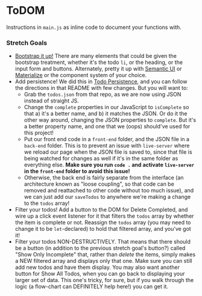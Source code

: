 # ToDOM

Instructions in `main.js` as inline code to document your functions with.


### Stretch Goals

* [Bootstrap it up!](https://getbootstrap.com/) There are many elements that could be given the bootstrap treatment, whether it's the todo `li`, or the heading, or the input form and buttons. Alternately, pretty it up with [Semantic UI](https://semantic-ui.com/) or [Materialize](https://materializecss.com/) or the component system of your choice.
* Add persistence! We did this in [Todo Persistence](https://github.com/ci-wdi-900/todo-persistence), and you can follow the directions in that README with few changes. But you will want to:
    * Grab the `todos.json` from that repo, as we are now using JSON instead of straight JS.
    * Change the `complete` properties in our JavaScript to `isComplete` so that a) it's a better name, and b) it matches the JSON. Or do it the other way around, changing the JSON properties to `complete`. But it's a better property name, and one that we (oops) should've used for this project!
    * Put our front end code in a `front-end` folder, and the JSON file in a `back-end` folder. This is to prevent an issue with `live-server` where we reload our page when the JSON file is saved to, since that file is being watched for changes as well if it's in the same folder as everything else. **Make sure you run `code .` and activate `live-server` in the `front-end` folder to avoid this issue!**
    * Otherwise, the back end is fairly separate from the interface (an architecture known as "loose coupling", so that code can be removed and reattached to other code without too much issue), and we can just add our `saveTodos` to anywhere we're making a change to the `todos` array!
* Filter your todos! Add a button to the DOM for Delete Completed, and wire up a click event listener for it that filters the `todos` array by whether the item is complete or not. Reassign the `todos` array (you may need to change it to be `let`-declared) to hold that filtered array, and you've got it!
* Filter your todos NON-DESTRUCTIVELY. That means that there should be a button (in addition to the previous stretch goal's button?) called "Show Only Incomplete" that, rather than _delete_ the items, simply makes a NEW filtered array and displays only that one. Make sure you can still add new todos and have them display. You may also want another button for Show All Todos, when you can go back to displaying your larger set of data. This one's tricky, for sure, but if you walk through the logic (a flow-chart can DEFINITELY help here!) you can get it.
